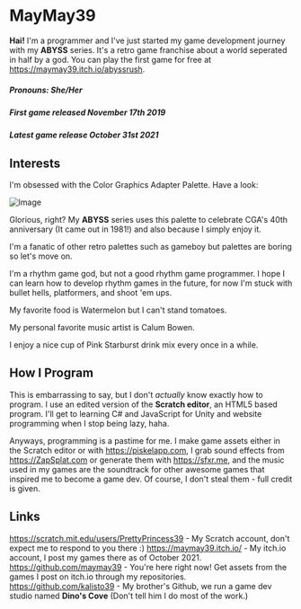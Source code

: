 # MayMay39

**Hai!** I'm a programmer and I've just started my game development journey with my **ABYSS** series. It's a retro game franchise about a world seperated in half by a god. You can play the first game for free at https://maymay39.itch.io/abyssrush. 

##### Pronouns: She/Her
##### First game released November 17th 2019
##### Latest game release October 31st 2021

## Interests

I'm obsessed with the Color Graphics Adapter Palette. Have a look:

![Image](https://encrypted-tbn0.gstatic.com/images?q=tbn:ANd9GcR13qUVZW7WlOKATP7HLkXzO5vwMLV5huT_nUQIM6KsNKyW6U9KbD9_NfVEoklyXqfCHYU:https://www.mindhuestudio.com/wordpress/wp-content/uploads/2011/12/CGA-Palette.gif&usqp=CAU)

Glorious, right? My **ABYSS** series uses this palette to celebrate CGA's 40th anniversary (It came out in 1981!) and also because I simply enjoy it.

I'm a fanatic of other retro palettes such as gameboy but palettes are boring so let's move on.

I'm a rhythm game god, but not a good rhythm game programmer. I hope I can learn how to develop rhythm games in the future, for now I'm stuck with bullet hells, platformers, and shoot 'em ups.

My favorite food is Watermelon but I can't stand tomatoes.

My personal favorite music artist is Calum Bowen.

I enjoy a nice cup of Pink Starburst drink mix every once in a while.

## How I Program

This is embarrassing to say, but I don't *actually* know exactly how to program. I use an edited version of the **Scratch editor**, an HTML5 based program. I'll get to learning C# and JavaScript for Unity and website programming when I stop being lazy, haha.

Anyways, programming is a pastime for me. I make game assets either in the Scratch editor or with https://piskelapp.com, I grab sound effects from https://ZapSplat.com or generate them with https://sfxr.me, and the music used in my games are the soundtrack for other awesome games that inspired me to become a game dev. Of course, I don't steal them - full credit is given.

## Links

https://scratch.mit.edu/users/PrettyPrincess39 - My Scratch account, don't expect me to respond to you there :)
https://maymay39.itch.io/ - My itch.io account, I post my games there as of October 2021.
https://github.com/maymay39 - You're here right now! Get assets from the games I post on itch.io through my repositories.
https://github.com/kalisto39 - My brother's Github, we run a game dev studio named **Dino's Cove** (Don't tell him I do most of the work.)

